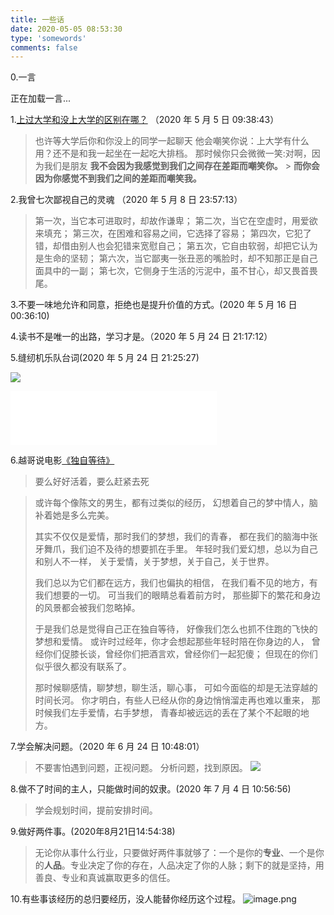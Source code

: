 ```yaml
---
title: 一些话
date: 2020-05-05 08:53:30
type: 'somewords'
comments: false
---
```


<!-- 一言API -->
<!-- 现代写法，推荐 -->
<!-- 兼容低版本浏览器 (包括 IE)，可移除 -->
<script src="https://cdn.jsdelivr.net/npm/bluebird@3/js/browser/bluebird.min.js"></script>
<script src="https://cdn.jsdelivr.net/npm/whatwg-fetch@2.0.3/fetch.min.js"></script>
<!--End-->
<script>
  fetch('https://v1.hitokoto.cn')
    .then(function (res){
      return res.json();
    })
    .then(function (data) {
      var hitokoto = document.getElementById('hitokoto');
      hitokoto.innerText = data.hitokoto + '——【' + data.from + '】';
    })
    .catch(function (err) {
      console.error(err);
    })
</script>

0.一言

<p id="hitokoto">正在加载一言...</p>

1.[上过大学和没上大学的区别在哪？](https://www.zhihu.com/question/280100422/answer/566951310) （2020 年 5 月 5 日 09:38:43）

> 也许等大学后你和你没上的同学一起聊天
> 他会嘲笑你说：上大学有什么用？还不是和我一起坐在一起吃大排档。
> 那时候你只会微微一笑:对啊，因为我们是朋友
> **我不会因为我感觉到我们之间存在差距而嘲笑你。** > **而你会因为你感觉不到我们之间的差距而嘲笑我。**

2.我曾七次鄙视自己的灵魂 （2020 年 5 月 8 日 23:57:13）

> 第一次，当它本可进取时，却故作谦卑；
> 第二次，当它在空虚时，用爱欲来填充；
> 第三次，在困难和容易之间，它选择了容易；
> 第四次，它犯了错，却借由别人也会犯错来宽慰自己；
> 第五次，它自由软弱，却把它认为是生命的坚韧；
> 第六次，当它鄙夷一张丑恶的嘴脸时，却不知那正是自己面具中的一副；
> 第七次，它侧身于生活的污泥中，虽不甘心，却又畏首畏尾。

3.不要一味地允许和同意，拒绝也是提升价值的方式。(2020 年 5 月 16 日 00:36:10)

4.读书不是唯一的出路，学习才是。（2020 年 5 月 24 日 21:17:12）

5.缝纫机乐队台词(2020 年 5 月 24 日 21:25:27)

![](https://cdn.jsdelivr.net/gh/kitety/blog_img/img/20200923175117.png)

<iframe frameborder="no" border="0" marginwidth="0" marginheight="0" width=330 height=86 src="//music.163.com/outchain/player?type=2&id=512377374&auto=0&height=66"></iframe>

6.越哥说电影[《独自等待》](https://www.youtube.com/watch?v=mi5-1p23hlI)

> 要么好好活着，要么赶紧去死

> 或许每个像陈文的男生，都有过类似的经历，
> 幻想着自己的梦中情人，脑补着她是多么完美。
>
> 其实不仅仅是爱情，那时我们的梦想，我们的青春，
> 都在我们的脑海中张牙舞爪，我们迫不及待的想要抓在手里。
> 年轻时我们爱幻想，总以为自己和别人不一样，
> 关于爱情，关于梦想，关于自己，关于世界。
>
> 我们总以为它们都在远方，我们也偏执的相信，
> 在我们看不见的地方，有我们想要的一切。
> 可当我们的眼睛总看着前方时，
> 那些脚下的繁花和身边的风景都会被我们忽略掉。
>
> 于是我们总是觉得自己正在独自等待，
> 好像我们怎么也抓不住跑的飞快的梦想和爱情。
> 或许时过经年，你才会想起那些年轻时陪在你身边的人，
> 曾经你们促膝长谈，曾经你们把酒言欢，曾经你们一起犯傻；
> 但现在的你们似乎很久都没有联系了。
>
> 那时候聊感情，聊梦想，聊生活，聊心事，
> 可如今面临的却是无法穿越的时间长河。
> 你才明白，有些人已经从你的身边悄悄溜走再也难以重来，
> 那时候我们左手爱情，右手梦想，
> 青春却被远远的丢在了某个不起眼的地方。

7.学会解决问题。（2020 年 6 月 24 日 10:48:01）

> 不要害怕遇到问题，正视问题。
> 分析问题，找到原因。
> ![](https://cdn.jsdelivr.net/gh/kitety/blog_img/img/20200923175138.png)

8.做不了时间的主人，只能做时间的奴隶。(2020 年 7 月 4 日 10:56:56)

> 学会规划时间，提前安排时间。

9.做好两件事。(2020年8月21日14:54:38)
> 无论你从事什么行业，只要做好两件事就够了：一个是你的**专业**、一个是你的**人品**。专业决定了你的存在，人品决定了你的人脉；剩下的就是坚持，用善良、专业和真诚赢取更多的信任。


10.有些事该经历的总归要经历，没人能替你经历这个过程。
![image.png](https://i.loli.net/2020/09/01/EnW7bFfzVRe3Kr2.png)

